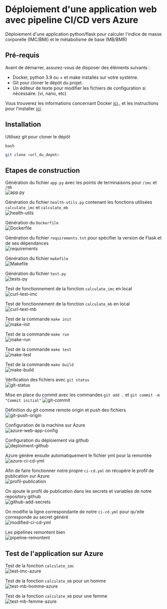 # **Déploiement d'une application web avec pipeline CI/CD vers Azure**
Déploiement d'une application python/flask pour calculer l'indice de masse corporelle (IMC/BMI) et le métabolisme de base (MB/BMR)

## **Pré-requis**
Avant de démarrer, assurez-vous de disposer des éléments suivants :

- Docker, python 3.9 ou + et make installés sur votre système.
- Git pour cloner le dépôt du projet.
- Un éditeur de texte pour modifier les fichiers de configuration si nécessaire. (vi, nano, etc)

Vous trouverez les informations concernant Docker [ici](https://www.docker.com/)., et les instructions pour l'installer [ici](https://docs.docker.com/).

## **Installation**
Utilisez git pour cloner le dépôt

`bash`
```bash
git clone <url_du_depot>
```

## **Etapes de construction**
Génération du fichier `app.py` avec les points de terminaisons pour `/imc` et `/mb`  
![app.py](assets/app-py.png)  

Génération du fichier `health-utils.py` contenant les fonctions utilisées `calculate_imc` et `calculate_mb`  
![health-utils](assets/health-utils.png)  

Génération du `Dockerfile`  
![Dockerfile](assets/Dockerfile.png)  

Génération du fichier `requirements.txt` pour spécifier la version de Flask et de ses dépendances  
![requirements](assets/requirements.png)  

Génération du fichier `makefile`  
![Makefile](assets/Makefile.png)  

Génération du fichier `test.py`  
![tests-py](assets/test-py.png)  

Test de fonctionnement de la fonction `calculate_imc` en local  
![curl-test-imc](assets/curl-test-imc.png)  

Test de fonctionnement de la fonction `calculate_mb` en local  
![curl-test-mb](assets/curl-test-mb.png)  

Test de la commande `make init`  
![make-init](assets/make-init.png)  

Test de la commande `make run`  
![make-run](assets/make-run.png)  

Test de la commande `make test`  
![make-test](assets/make-test.png)  

Test de la commande `make build`  
![make-build](assets/make-build.png)  

Vérification des fichiers avec `git status`  
![git-status](assets/git-status.png)  

Mise en place du commit avec les commandes `git add .` et `git commit -m "Commit initial"`
![git-commit](assets/git-commit.png)  

Définition du git comme remote origin et push des fichiers  
![git-push-origin](assets/git-push-origin.png)  

Configuration de la machine sur Azure  
![azure-web-app-config](assets/azure-web-app-config.png)  

Configuration du déploiement via github  
![deploiment-github](assets/deploiement-github.png)  

Azure génère ensuite automatiquement le fichier yml pour la remontée  
![azure-ci-cd-yml](assets/azure-ci-cd-yml.png)  

Afin de faire fonctionner notre propre `ci-cd.yml` on récupère le profil de publication sur Azure  
![profil-publication](assets/profil-publication.png)  

On ajoute le profil de publication dans les secrets et variables de notre repository github  
![github-add-secrets](assets/github-add-secrets.png)  

On modifie la ligne correspondante de notre `ci-cd.yml` pour qu'elle corresponde au secret généré  
![modified-ci-cd-yml](assets/modified-ci-cd-yml.png)  

Les pipelines remontent bien  
![pipeline-remontent](assets/pipeline-remontent.png)  

## **Test de l'application sur Azure**
Test de la fonction `calculate_imc`  
![test-imc-azure](assets/test-imc-azure.png)  

Test de la fonction `calculate_mb` pour un homme  
![test-mb-homme-azure](assets/test-mb-homme-azure.png)  

Test de la fonction `calculate_mb` pour une femme  
![test-mb-femme-azure](assets/test-mb-femme-azure.png)  